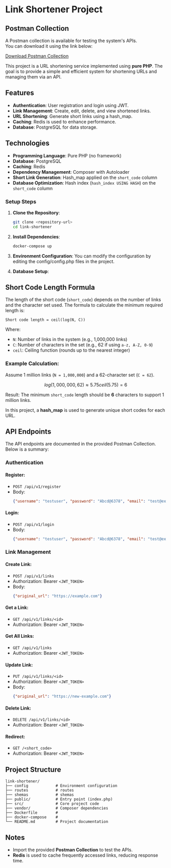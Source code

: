 # Link Shortener Project

## Postman Collection

A Postman collection is available for testing the system's APIs.  
You can download it using the link below:

[Download Postman Collection](https://raw.githubusercontent.com/reyhane1376/smart-library/refs/heads/main/postman/smart_book.postman_collection.json?token=GHSAT0AAAAAAC4LE5ZEKDFEE3P6GDWKFEIGZ6IJUCA)

This project is a URL shortening service implemented using **pure PHP**. The goal is to provide a simple and efficient system for shortening URLs and managing them via an API.

## Features
- **Authentication**: User registration and login using JWT.
- **Link Management**: Create, edit, delete, and view shortened links.
- **URL Shortening**: Generate short links using a hash_map.
- **Caching**: Redis is used to enhance performance.
- **Database**: PostgreSQL for data storage.

## Technologies
- **Programming Language**: Pure PHP (no framework)
- **Database**: PostgreSQL
- **Caching**: Redis
- **Dependency Management**: Composer with Autoloader
- **Short Link Generation**: Hash_map applied on the `short_code` column
- **Database Optimization**: Hash index (`hash_index USING HASH`) on the `short_code` column

### Setup Steps
1. **Clone the Repository**:
   ```bash
   git clone <repository-url>
   cd link-shortener
   ```

2. **Install Dependencies**:
   ```bash
   docker-compose up
   ```

3. **Environment Configuration**:
   You can modify the configuration by editing the config/config.php files in the project.

4. **Database Setup**:


## Short Code Length Formula
The length of the short code (`short_code`) depends on the number of links and the character set used. The formula to calculate the minimum required length is:

    Short code length = ceil(log(N, C))

Where:
- `N`: Number of links in the system (e.g., 1,000,000 links)
- `C`: Number of characters in the set (e.g., 62 if using `a-z, A-Z, 0-9`)
- `ceil`: Ceiling function (rounds up to the nearest integer)

### Example Calculation:
Assume 1 million links (`N = 1,000,000`) and a 62-character set (`C = 62`).
```math
log(1,000,000, 62) \approx 5.75
ceil(5.75) = 6
```
Result: The minimum `short_code` length should be **6** characters to support 1 million links.

In this project, a **hash_map** is used to generate unique short codes for each URL.

## API Endpoints
The API endpoints are documented in the provided Postman Collection. Below is a summary:

### Authentication
#### Register:
- `POST /api/v1/register`
- Body:
  ```json
  {"username": "testuser", "password": "Abcd@6378", "email": "test@example.com"}
  ```

#### Login:
- `POST /api/v1/login`
- Body:
  ```json
  {"username": "testuser", "password": "Abcd@6378", "email": "test@example.com"}
  ```

### Link Management
#### Create Link:
- `POST /api/v1/links`
- Authorization: Bearer `<JWT_TOKEN>`
- Body:
  ```json
  {"original_url": "https://example.com"}
  ```

#### Get a Link:
- `GET /api/v1/links/<id>`
- Authorization: Bearer `<JWT_TOKEN>`

#### Get All Links:
- `GET /api/v1/links`
- Authorization: Bearer `<JWT_TOKEN>`

#### Update Link:
- `PUT /api/v1/links/<id>`
- Authorization: Bearer `<JWT_TOKEN>`
- Body:
  ```json
  {"original_url": "https://new-example.com"}
  ```

#### Delete Link:
- `DELETE /api/v1/links/<id>`
- Authorization: Bearer `<JWT_TOKEN>`

#### Redirect:
- `GET /<short_code>`
- Authorization: Bearer `<JWT_TOKEN>`

## Project Structure
```
link-shortener/
├── config            # Environment configuration
├── routes            # routes
├── shemas            # shemas
├── public/           # Entry point (index.php)
├── src/              # Core project code
├── vendor/           # Composer dependencies
├── Dockerfile        #
├── docker-compose    # 
└── README.md         # Project documentation
```

## Notes
- Import the provided **Postman Collection** to test the APIs.
- **Redis** is used to cache frequently accessed links, reducing response time.

